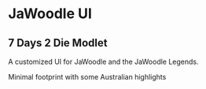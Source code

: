 # JaWoodle UI

## 7 Days 2 Die Modlet

A customized UI for JaWoodle and the JaWoodle Legends.

Minimal footprint with some Australian highlights
